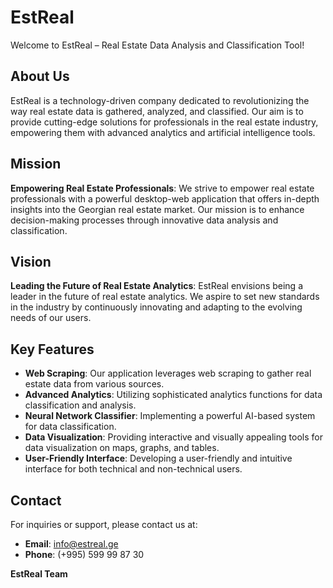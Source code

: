 # EstReal

Welcome to EstReal – Real Estate Data Analysis and Classification Tool!

## About Us

EstReal is a technology-driven company dedicated to revolutionizing the way real estate data is gathered, analyzed, and classified. Our aim is to provide cutting-edge solutions for professionals in the real estate industry, empowering them with advanced analytics and artificial intelligence tools.

## Mission

**Empowering Real Estate Professionals**: We strive to empower real estate professionals with a powerful desktop-web application that offers in-depth insights into the Georgian real estate market. Our mission is to enhance decision-making processes through innovative data analysis and classification.

## Vision

**Leading the Future of Real Estate Analytics**: EstReal envisions being a leader in the future of real estate analytics. We aspire to set new standards in the industry by continuously innovating and adapting to the evolving needs of our users.

## Key Features

- **Web Scraping**: Our application leverages web scraping to gather real estate data from various sources.
- **Advanced Analytics**: Utilizing sophisticated analytics functions for data classification and analysis.
- **Neural Network Classifier**: Implementing a powerful AI-based system for data classification.
- **Data Visualization**: Providing interactive and visually appealing tools for data visualization on maps, graphs, and tables.
- **User-Friendly Interface**: Developing a user-friendly and intuitive interface for both technical and non-technical users.

## Contact

For inquiries or support, please contact us at:
- **Email**: info@estreal.ge
- **Phone**: (+995) 599 99 87 30

**EstReal Team**
